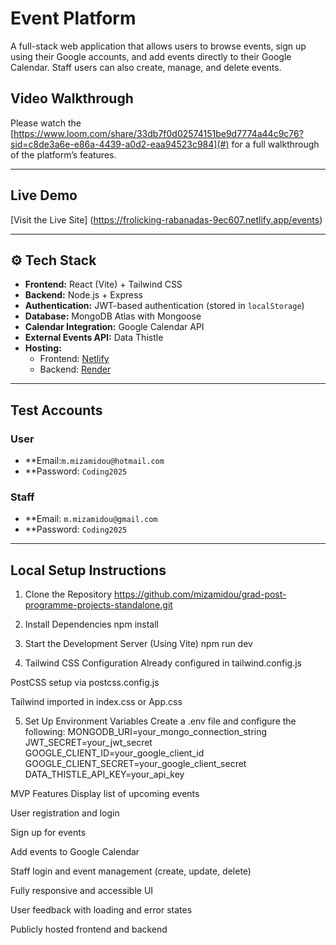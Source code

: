 #  Event Platform

A full-stack web application that allows users to browse events, sign up using their Google accounts, and add events directly to their Google Calendar. Staff users can also create, manage, and delete events.

##  Video Walkthrough

Please watch the [https://www.loom.com/share/33db7f0d02574151be9d7774a44c9c76?sid=c8de3a6e-e86a-4439-a0d2-eaa94523c984](#) for a full walkthrough of the platform’s features.

---

##  Live Demo

 [Visit the Live Site]
(https://frolicking-rabanadas-9ec607.netlify.app/events)

---

## ⚙️ Tech Stack

- **Frontend:** React (Vite) + Tailwind CSS  
- **Backend:** Node.js + Express  
- **Authentication:** JWT-based authentication (stored in `localStorage`)  
- **Database:** MongoDB Atlas with Mongoose  
- **Calendar Integration:** Google Calendar API  
- **External Events API:** Data Thistle  
- **Hosting:**  
  - Frontend: [Netlify](https://www.netlify.com)  
  - Backend: [Render](https://render.com)

---

## Test Accounts

###  User
- **Email:`m.mizamidou@hotmail.com`  
- **Password: `Coding2025`

###  Staff
- **Email: `m.mizamidou@gmail.com`  
- **Password: `Coding2025`

---

##  Local Setup Instructions

1. Clone the Repository
https://github.com/mizamidou/grad-post-programme-projects-standalone.git

2. Install Dependencies
npm install

3. Start the Development Server (Using Vite)
npm run dev

4. Tailwind CSS Configuration
Already configured in tailwind.config.js

PostCSS setup via postcss.config.js

Tailwind imported in index.css or App.css

5. Set Up Environment Variables
Create a .env file and configure the following:
MONGODB_URI=your_mongo_connection_string
JWT_SECRET=your_jwt_secret
GOOGLE_CLIENT_ID=your_google_client_id
GOOGLE_CLIENT_SECRET=your_google_client_secret
DATA_THISTLE_API_KEY=your_api_key

 MVP Features
 Display list of upcoming events

User registration and login

 Sign up for events

 Add events to Google Calendar

 Staff login and event management (create, update, delete)

Fully responsive and accessible UI

User feedback with loading and error states

Publicly hosted frontend and backend
